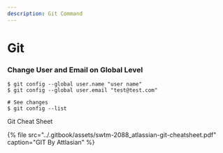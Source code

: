 ```yaml
---
description: Git Command
---
```


# Git

### Change User and Email on Global Level

```text
$ git config --global user.name "user name"  
$ git config --global user.email "test@test.com" 

# See changes
$ git config --list

```

Git Cheat Sheet

{% file src="../.gitbook/assets/swtm-2088\_atlassian-git-cheatsheet.pdf" caption="GIT By Attlasian" %}

